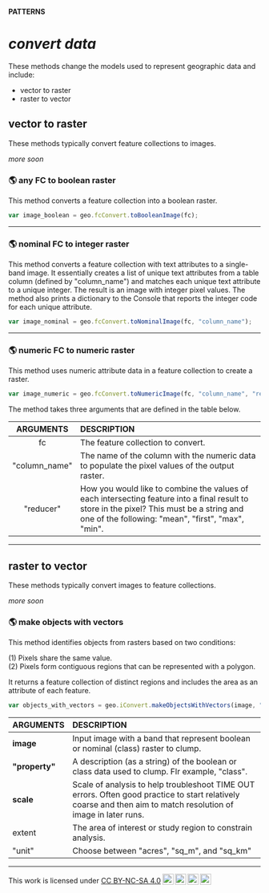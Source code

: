 __PATTERNS__

# _**convert data**_  

These methods change the models used to represent geographic data and include:

* vector to raster
* raster to vector

## __vector to raster__  

These methods typically convert feature collections to images. 

_more soon_  

### :earth_americas: any FC to boolean raster  

This method converts a feature collection into a boolean raster. 

```js
var image_boolean = geo.fcConvert.toBooleanImage(fc);
```

---  

### :earth_americas: nominal FC to integer raster  

This method converts a feature collection with text attributes to a single-band image. It essentially creates a list of unique text attributes from a table column (defined by "column_name") and matches each unique text attribute to a unique integer. The result is an image with integer pixel values. The method also prints a dictionary to the Console that reports the integer code for each unique attribute.   

```js
var image_nominal = geo.fcConvert.toNominalImage(fc, "column_name");

```

---  

### :earth_americas: numeric FC to numeric raster

This method uses numeric attribute data in a feature collection to create a raster. 

```js
var image_numeric = geo.fcConvert.toNumericImage(fc, "column_name", "reducer");

```

The method takes three arguments that are defined in the table below.  

| ARGUMENTS | DESCRIPTION       |
|:--:       | :--               | 
| fc        | The feature collection to convert.    |
| "column_name" | The name of the column with the numeric data to populate the pixel values of the output raster. | 
| "reducer"     | How you would like to combine the values of each intersecting feature into a final result to store in the pixel? This must be a string and one of the following: "mean", "first", "max", "min". |


---  

## __raster to vector__

These methods typically convert images to feature collections.  

_more soon_  


### __:earth_americas: make objects with vectors__ 

This method identifies objects from rasters based on two conditions: 

(1) Pixels share the same value.  
(2) Pixels form contiguous regions that can be represented with a polygon.  

It returns a feature collection of distinct regions and includes the area as an attribute of each feature.  

```js
var objects_with_vectors = geo.iConvert.makeObjectsWithVectors(image, "property", scale, extent, "unit");

```

| ARGUMENTS | DESCRIPTION   | 
| :--       | :--           |
| __image__ | Input image with a band that represent boolean or nominal (class) raster to clump.    |  
| __"property"__    | A description (as a string) of the boolean or class data used to clump. Flr example, "class".       |  
| __scale__ | Scale of analysis to help troubleshoot TIME OUT errors. Often good practice to start relatively coarse and then aim to match resolution of image in later runs.        |  
| extent    | The area of interest or study region to constrain analysis.         |
| "unit"    | Choose between "acres", "sq_m", and "sq_km"               |  

---  

<p xmlns:cc="http://creativecommons.org/ns#" >This work is licensed under <a href="https://creativecommons.org/licenses/by-nc-sa/4.0/?ref=chooser-v1" target="_blank" rel="license noopener noreferrer" style="display:inline-block;">CC BY-NC-SA 4.0<img style="height:22px!important;margin-left:3px;vertical-align:text-bottom;" src="https://mirrors.creativecommons.org/presskit/icons/cc.svg?ref=chooser-v1" alt=""><img style="height:22px!important;margin-left:3px;vertical-align:text-bottom;" src="https://mirrors.creativecommons.org/presskit/icons/by.svg?ref=chooser-v1" alt=""><img style="height:22px!important;margin-left:3px;vertical-align:text-bottom;" src="https://mirrors.creativecommons.org/presskit/icons/nc.svg?ref=chooser-v1" alt=""><img style="height:22px!important;margin-left:3px;vertical-align:text-bottom;" src="https://mirrors.creativecommons.org/presskit/icons/sa.svg?ref=chooser-v1" alt=""></a></p>